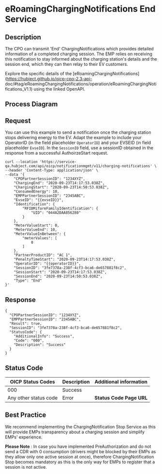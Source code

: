 
# eRoamingChargingNotifications End Service

## Description

The CPO can transmit 'End' ChargingNotifications which provides detailed
information of a completed charging session. The EMP relies on receiving this
notification to stay informed about the charging station's details and the
session end, which they can then relay to their EV customers.

Explore the specific details of the
[eRoamingChargingNotifications](https://hubject.github.io/oicp-cpo-2.3-api-
doc/#tag/eRoamingChargingNotifications/operation/eRoamingChargingNotifications_V1.1)
using the linked OpenAPI.

## Process Diagram

## Request

You can use this example to send a notification once the charging station
stops delivering energy to the EV. Adapt the example to include your
OperatorID (in the field placeholder `OperatorID`) and your EVSEID (in field
placeholder `EvseID`). In the `SessionID` field, use a sessionID obtained in
the response from a successful AuthoirzeStart request.

    
    
    curl --location 'https://service-qa.hubject.com/api/oicp/notificationmgmt/v11/charging-notifications' \
    --header 'Content-Type: application/json' \
    --data '{
        "CPOPartnerSessionID": "1234XYZ",
        "ChargingEnd": "2020-09-23T14:17:53.038Z",
        "ChargingStart": "2020-09-23T14:50:53.038Z",
        "ConsumedEnergy": 10,
        "EMPPartnerSessionID": "2345ABC",
        "EvseID": "{{evseID}}",
        "Identification": {
            "RFIDMifareFamilyIdentification": {
                "UID": "044A2DAA856280"
            }
        },
        "MeterValueStart": 0,
        "MeterValueEnd": 10,
        "MeterValueInBetween": {
            "meterValues": [
                0
            ]
        },
        "PartnerProductID": "AC 1",
        "PenaltyTimeStart": "2020-09-23T14:17:53.038Z",
        "OperatorID": "{{operatorID}}",
        "SessionID": "3fe7378a-238f-4cf3-bca6-de657881f8c2",
        "SessionStart": "2020-09-23T14:17:53.038Z",
    	"SessionEnd": "2020-09-23T14:50:53.038Z",
        "Type": "End"
    }'

## Response

    
    
    {
      "CPOPartnerSessionID": "1234XYZ",
      "EMPPartnerSessionID": "2345ABC",
      "Result": true,
      "SessionID": "3fe7378a-238f-4cf3-bca6-de657881f8c2",
      "StatusCode": {
        "AdditionalInfo": "Success",
        "Code": "000",
        "Description": "Success"
      }
    }

## Status Code

 | OICP Status Codes | Description | Additional information |
| ----------------- | ----------- | ----------------------
| 000               | Success     |                        |
| Any other status code | Error   |  **Status Code Page URL** |
  
## Best Practice

We recommend implementing the ChargingNotification Stop Service as this will
provide EMPs transparency about a charging session and simplify EMPs'
experience.

 **Please Note** : In case you have implemented PreAuthorization and do not
send a CDR with 0 consumption (drivers might be blocked by their EMPs as they
allow only one active session at once), therefore ChargingNotification Stop
becomes mandatory as this is the only way for EMPs to register that a session
is not active.



